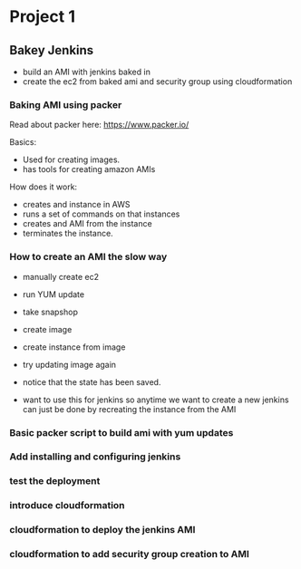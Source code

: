 # Project 1

## Bakey Jenkins

- build an AMI with jenkins baked in
- create the ec2 from baked ami and security group using cloudformation

### Baking AMI using packer

Read about packer here: https://www.packer.io/

Basics:
- Used for creating images.
- has tools for creating amazon AMIs

How does it work:
- creates and instance in AWS
- runs a set of commands on that instances
- creates and AMI from the instance
- terminates the instance.

### How to create an AMI the slow way

- manually create ec2
- run YUM update
- take snapshop
- create image
- create instance from image
- try updating image again
- notice that the state has been saved.

- want to use this for jenkins so anytime we want to create a new jenkins can just be done by recreating the instance from the AMI

### Basic packer script to build ami with yum updates

### Add installing and configuring jenkins

### test the deployment

### introduce cloudformation

### cloudformation to deploy the jenkins AMI

### cloudformation to add security group creation to AMI